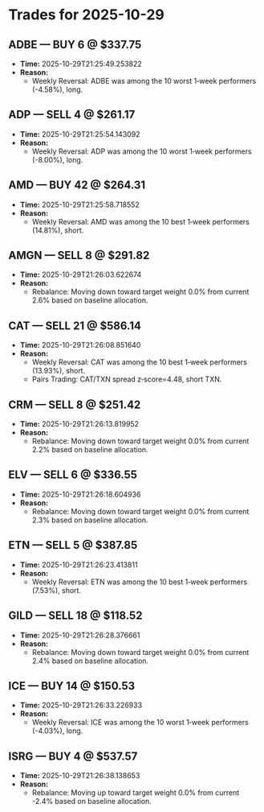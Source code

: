 # Trades for 2025-10-29

## ADBE — BUY 6 @ $337.75
- **Time:** 2025-10-29T21:25:49.253822
- **Reason:**
  - Weekly Reversal: ADBE was among the 10 worst 1‑week performers (-4.58%), long.

## ADP — SELL 4 @ $261.17
- **Time:** 2025-10-29T21:25:54.143092
- **Reason:**
  - Weekly Reversal: ADP was among the 10 worst 1‑week performers (-8.00%), long.

## AMD — BUY 42 @ $264.31
- **Time:** 2025-10-29T21:25:58.718552
- **Reason:**
  - Weekly Reversal: AMD was among the 10 best 1‑week performers (14.81%), short.

## AMGN — SELL 8 @ $291.82
- **Time:** 2025-10-29T21:26:03.622674
- **Reason:**
  - Rebalance: Moving down toward target weight 0.0% from current 2.6% based on baseline allocation.

## CAT — SELL 21 @ $586.14
- **Time:** 2025-10-29T21:26:08.851640
- **Reason:**
  - Weekly Reversal: CAT was among the 10 best 1‑week performers (13.93%), short.
  - Pairs Trading: CAT/TXN spread z‑score=4.48, short TXN.

## CRM — SELL 8 @ $251.42
- **Time:** 2025-10-29T21:26:13.819952
- **Reason:**
  - Rebalance: Moving down toward target weight 0.0% from current 2.2% based on baseline allocation.

## ELV — SELL 6 @ $336.55
- **Time:** 2025-10-29T21:26:18.604936
- **Reason:**
  - Rebalance: Moving down toward target weight 0.0% from current 2.3% based on baseline allocation.

## ETN — SELL 5 @ $387.85
- **Time:** 2025-10-29T21:26:23.413811
- **Reason:**
  - Weekly Reversal: ETN was among the 10 best 1‑week performers (7.53%), short.

## GILD — SELL 18 @ $118.52
- **Time:** 2025-10-29T21:26:28.376661
- **Reason:**
  - Rebalance: Moving down toward target weight 0.0% from current 2.4% based on baseline allocation.

## ICE — BUY 14 @ $150.53
- **Time:** 2025-10-29T21:26:33.226933
- **Reason:**
  - Weekly Reversal: ICE was among the 10 worst 1‑week performers (-4.03%), long.

## ISRG — BUY 4 @ $537.57
- **Time:** 2025-10-29T21:26:38.138653
- **Reason:**
  - Rebalance: Moving up toward target weight 0.0% from current -2.4% based on baseline allocation.

